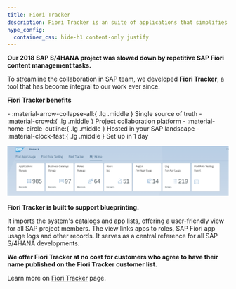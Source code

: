 ```yaml
---
title: Fiori Tracker
description: Fiori Tracker is an suite of applications that simplifies Fiori launchpad content management and provides insight on application usage. 
nype_config:
  container_css: hide-h1 content-only justify
---
```

**Our 2018 SAP S/4HANA project was slowed down by repetitive SAP Fiori content management tasks.**

To streamline the collaboration in SAP team, we developed **Fiori Tracker**, a tool that has become integral to our work ever since.

**Fiori Tracker benefits**

<div class="grid cards" markdown>
-   :material-arrow-collapse-all:{ .lg .middle } Single source of truth
-   :material-crowd:{ .lg .middle } Project collaboration platform
-   :material-home-circle-outline:{ .lg .middle } Hosted in your SAP landscape
-   :material-clock-fast:{ .lg .middle } Set up in 1 day
</div>

[![Fiori Tracker Tiles](res/ss00.png)](res/ss00.png)

**Fiori Tracker is built to support blueprinting.** 

It imports the system's catalogs and app lists, offering a user-friendly view for all SAP project members. The view links apps to roles, SAP Fiori app usage logs and other records. It serves as a central reference for all SAP S/4HANA developments.

**We offer Fiori Tracker at no cost for customers who agree to have their name published on the Fiori Tracker customer list.**

Learn more on [Fiori Tracker](https://fioritracker.org/) page.